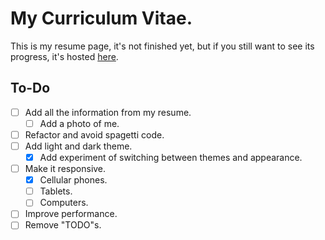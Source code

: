 
# My Curriculum Vitae.

This is my resume page, it's not finished yet, but if you still want to see its progress, it's hosted [here](https://alizarazotellez.github.io/).

## To-Do

- [ ] Add all the information from my resume.
  - [ ] Add a photo of me.
- [ ] Refactor and avoid spagetti code.
- [ ] Add light and dark theme.
  - [X] Add experiment of switching between themes and appearance.
- [ ] Make it responsive.
  - [X] Cellular phones.
  - [ ] Tablets.
  - [ ] Computers.
- [ ] Improve performance.
- [ ] Remove "TODO"s.

